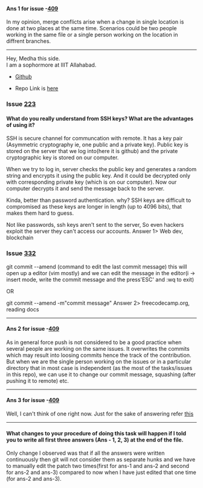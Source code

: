#### Ans 1 for issue -[409](https://github.com/opencodeiiita/GoGit/issues/409)
In my opinion, merge conflicts arise when a change in single location is done at two places at the same time. Scenarios could be two people working in the same file or a single person working on the location in diffrent branches.
<hr>

Hey, Medha this side.
<br>
I am a sophormore at IIIT Allahabad.
- [Github](github.com/medhatiwari)

- Repo Link is [here](https://github.com/medhatiwari/fantastic-broccoli)

### Issue [223](https://github.com/opencodeiiita/GoGit/issues/223)

#### What do you really understand from SSH keys? What are the advantages of using it?


SSH is secure channel for communcation with remote. It has a key pair (Asymmetric cryptography ie, one public and a private key). Public key is stored on the server that we log into(here it is github) and the private cryptographic key is stored on our computer.



When we try to log in, server checks the public key and generates a random string and encrypts it using the public key.
And it could be decrypted only with corresponding private key (which is on our computer). Now our computer decrypts it and send the message back to the server.



Kinda, better than password authentication. why? 
SSH keys are difficult to compromised as these keys are longer in length (up to 4096 bits), that makes them hard to guess.

Not like passwords, ssh keys aren't sent to the server, So even hackers exploit the server they can't access our accounts. 
Answer 1> Web dev, blockchain

### Issue [332](https://github.com/opencodeiiita/GoGit/issues/332)
git commit --amend (command to edit the last commit message) this will open up a editor (vim mostly) and we can edit the message 
in the editor(i -> insert mode, write the commit message and the press'ESC' and :wq to exit)


OR

git commit --amend -m"commit message"
Answer 2> freecodecamp.org, reading docs
<hr>

#### Ans 2 for issue -[409](https://github.com/opencodeiiita/GoGit/issues/409)
As in general force push is not considered to be a good practice when several people are working on the same issues. It overwrites the commits which may result into loosing commits hence the track of the contribution.
But when we are the single person working on the issues or in a particular directory that in most case is independent (as the most of the tasks/issues in this repo), we can use it to change our commit message, squashing (after pushing it to remote) etc.
<hr>

#### Ans 3 for issue -[409](https://github.com/opencodeiiita/GoGit/issues/409)
Well, I can't think of one right now. Just for the sake of answering
refer [this](https://www.atlassian.com/git/tutorials/dotfiles)

<hr>

#### What changes to your procedure of doing this task will happen if I told you to write all first three answers (Ans - 1, 2, 3) at the end of the file.

Only change I observed was that if all the answers were written continuously then git will not consider them as separate hunks and we have to manually edit the patch two times(first for ans-1 and ans-2 and second for ans-2 and ans-3) compared to now when I have just edited that one time (for ans-2 and ans-3).